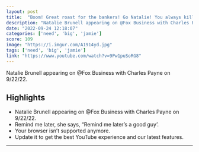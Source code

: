 ```yaml
---
layout: post
title:  "Boom! Great roast for the bankers! Go Natalie! You always kill it on all your interviews."
description: "Natalie Brunell appearing on @Fox Business with Charles Payne on 9/22/22."
date: "2022-09-24 12:18:07"
categories: ['need', 'big', 'jamie']
score: 109
image: "https://i.imgur.com/A1914yd.jpg"
tags: ['need', 'big', 'jamie']
link: "https://www.youtube.com/watch?v=9Pw1puSoRG8"
---
```


Natalie Brunell appearing on @Fox Business with Charles Payne on 9/22/22.

## Highlights

- Natalie Brunell appearing on @Fox Business with Charles Payne on 9/22/22.
- Remind me later, she says, “Remind me  later’s a good guy’.
- Your browser isn’t supported anymore.
- Update it to get the best YouTube experience and our latest features.

---
